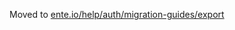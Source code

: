 Moved to
[ente.io/help/auth/migration-guides/export](https://ente.io/help/auth/migration-guides/export/)
